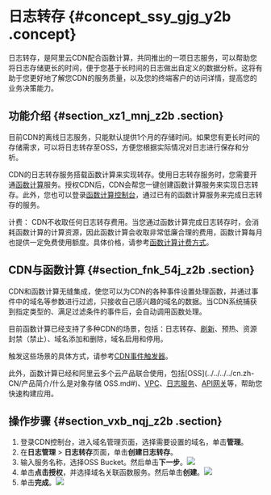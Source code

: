 # 日志转存 {#concept_ssy_gjg_y2b .concept}

日志转存，是阿里云CDN配合函数计算，共同推出的一项日志服务，可以帮助您将日志存储更长的时间，便于您基于长时间的日志做出自定义的数据分析。这将有助于您更好地了解您CDN的服务质量，以及您的终端客户的访问详情，提高您的业务决策能力。

## 功能介绍 {#section_xz1_mnj_z2b .section}

目前CDN的离线日志服务，只能默认提供1个月的存储时间。如果您有更长时间的存储需求，可以将日志转存至OSS，方便您根据实际情况对日志进行保存和分析。

CDN的日志转存服务搭载函数计算来实现转存。使用日志转存服务时，您需要开通[函数计算](https://help.aliyun.com/document_detail/52895.html)服务。授权CDN后，CDN会帮您一键创建函数计算服务来实现日志转存。此外，您也可以登录[函数计算控制台](https://fc.console.aliyun.com)，通过已有的函数计算服务来完成日志转存的服务。

计费： CDN不收取任何日志转存费用。当您通过函数计算完成日志转存时，会消耗函数计算的计算资源，因此函数计算会收取非常低廉合理的费用，函数计算每月也提供一定免费使用额度。具体价格，请参考[函数计算计费方式](https://help.aliyun.com/document_detail/54301.html)。

## CDN与函数计算 {#section_fnk_54j_z2b .section}

CDN和函数计算无缝集成，使您可以为CDN的各种事件设置处理函数，并通过事件中的域名等参数进行过滤，只接收自己感兴趣的域名的数据。当CDN系统捕获到指定类型的、满足过滤条件的事件后，会自动调用函数处理。

目前函数计算已经支持了多种CDN的场景，包括：日志转存、[刷新](cn.zh-CN/用户指南/刷新缓存.md#)、预热、资源封禁（禁止）、域名添加和删除，域名启用和停用。

触发这些场景的具体方式，请参考[CDN事件触发器](https://help.aliyun.com/document_detail/73333.html)。

此外，函数计算已经和阿里云多个云产品联合使用，包括[OSS](../../../../cn.zh-CN/产品简介/什么是对象存储 OSS.md#)、[VPC](../../../../cn.zh-CN/产品简介/什么是专有网络.md#)、[日志服务](../../../../cn.zh-CN/产品简介/什么是日志服务.md#)、[API网关](https://help.aliyun.com/document_detail/29464.html)等，帮助您快速构建应用。

## 操作步骤 {#section_vxb_nqj_z2b .section}

1.  登录CDN控制台，进入域名管理页面，选择需要设置的域名，单击**管理**。
2.  在**日志管理** \> **日志转存**页面，单击**创建日志转存**。
3.  输入服务名称，选择OSS Bucket。然后单击**下一步**。![](http://static-aliyun-doc.oss-cn-hangzhou.aliyuncs.com/assets/img/18641/153570196611014_zh-CN.png)
4.  单击**点击授权**，并选择域名关联函数服务。然后单击**创建**。![](http://static-aliyun-doc.oss-cn-hangzhou.aliyuncs.com/assets/img/18641/153570196611058_zh-CN.png)
5.  单击**完成**。![](http://static-aliyun-doc.oss-cn-hangzhou.aliyuncs.com/assets/img/18641/153570196611059_zh-CN.png)

